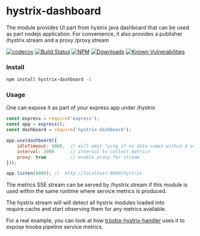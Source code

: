hystrix-dashboard
=================

The module provides UI part from hystrix java dashboard that can be used as part nodejs application.
For convenience, it also provides a publisher /hystrix.stream and a proxy /proxy.stream

[![codecov](https://codecov.io/gh/dimichgh/hystrix-dashboard/branch/master/graph/badge.svg)](https://codecov.io/gh/dimichgh/hystrix-dashboard)
[![Build Status](https://travis-ci.org/dimichgh/hystrix-dashboard.svg?branch=master)](https://travis-ci.org/dimichgh/hystrix-dashboard) [![NPM](https://img.shields.io/npm/v/hystrix-dashboard.svg)](https://www.npmjs.com/package/hystrix-dashboard)
[![Downloads](https://img.shields.io/npm/dm/hystrix-dashboard.svg)](http://npm-stat.com/charts.html?package=hystrix-dashboard)
[![Known Vulnerabilities](https://snyk.io/test/github/dimichgh/hystrix-dashboard/badge.svg)](https://snyk.io/test/github/dimichgh/hystrix-dashboard)


### Install

```bash
npm install hystrix-dashboard -S
```

### Usage

One can expose it as part of your express app under /hystrix

```js
const express = require('express');
const app = express();
const dashboard = require('hystrix-dashboard');

app.use(dashboard({
    idleTimeout: 4000,  // will emit "ping if no data comes within 4 seconds,
    interval: 2000      // interval to collect metrics
    proxy: true         // enable proxy for stream
}));

app.listen(8000); //  http://localhost:8000/hystrix
```

The metrics SSE stream can be served by /hystrix.stream if this module is used within the same runtime where service metrics is produced.

The hystrix stream will will detect all hystrix modules loaded into require.cache and start observing them for any metrics available.

For a real example, you can look at how [trooba-hystrix-handler](https://github.com/trooba/trooba-hystrix-handler) uses it to expose trooba pipeline service metrics.
